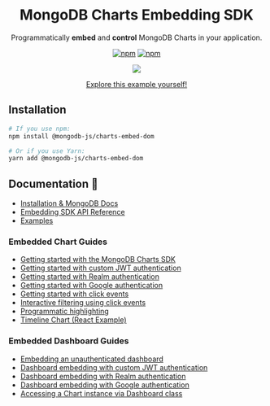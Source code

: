<h1 align="center">MongoDB Charts Embedding SDK</h1>

<div align="center">

Programmatically **embed** and **control** MongoDB Charts in your application.

[![npm](https://img.shields.io/npm/v/@mongodb-js/charts-embed-dom.svg)](https://www.npmjs.com/package/@mongodb-js/charts-embed-dom/)
[![npm](https://img.shields.io/npm/l/@mongodb-js/charts-embed-dom.svg)](https://www.npmjs.com/package/@mongodb-js/charts-embed-dom/)

<img align="center" src="https://user-images.githubusercontent.com/18709969/153343796-c0856ea2-fcce-4b87-b360-5f067917ad4e.gif"  />

[Explore this example yourself!](https://codesandbox.io/s/github/mongodb-js/charts-embed-sdk/tree/master/examples/charts/unauthenticated)

</div>

## Installation

```sh
# If you use npm:
npm install @mongodb-js/charts-embed-dom

# Or if you use Yarn:
yarn add @mongodb-js/charts-embed-dom

```

## Documentation 📖

- [Installation & MongoDB Docs](https://docs.mongodb.com/charts/master/embedding-charts-sdk/)
- [Embedding SDK API Reference](https://www.npmjs.com/package/@mongodb-js/charts-embed-dom)
- [Examples](https://github.com/mongodb-js/charts-embed-sdk/tree/master/examples)

### Embedded Chart Guides

- [Getting started with the MongoDB Charts SDK](https://github.com/mongodb-js/charts-embed-sdk/tree/master/examples/charts/unauthenticated)
- [Getting started with custom JWT authentication](https://github.com/mongodb-js/charts-embed-sdk/tree/master/examples/charts/authenticated-custom-jwt)
- [Getting started with Realm authentication](https://github.com/mongodb-js/charts-embed-sdk/tree/master/examples/charts/authenticated-realm)
- [Getting started with Google authentication](https://github.com/mongodb-js/charts-embed-sdk/tree/master/examples/charts/authenticated-google)
- [Getting started with click events](https://github.com/mongodb-js/charts-embed-sdk/tree/master/examples/charts/click-events-basic)
- [Interactive filtering using click events](https://github.com/mongodb-js/charts-embed-sdk/tree/master/examples/charts/click-events-filtering)
- [Programmatic highlighting](https://github.com/mongodb-js/charts-embed-sdk/tree/master/examples/charts/programmatic-highlighting)
- [Timeline Chart (React Example)](https://github.com/mongodb-js/charts-embed-sdk/tree/master/examples/charts/timeline-charts-example)

### Embedded Dashboard Guides

- [Embedding an unauthenticated dashboard](https://github.com/mongodb-js/charts-embed-sdk/tree/master/examples/dashboard/unauthenticated)
- [Dashboard embedding with custom JWT authentication](https://github.com/mongodb-js/charts-embed-sdk/tree/master/examples/dashboard/authenticated-custom-jwt)
- [Dashboard embedding with Realm authentication](https://github.com/mongodb-js/charts-embed-sdk/tree/master/examples/dashboard/authenticated-realm)
- [Dashboard embedding with Google authentication](https://github.com/mongodb-js/charts-embed-sdk/tree/master/examples/dashboard/authenticated-google)
- [Accessing a Chart instance via Dashboard class](https://github.com/mongodb-js/charts-embed-sdk/tree/master/examples/dashboard/unauthenticated-get-chart)